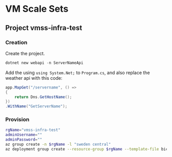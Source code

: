 # VM Scale Sets

## Project vmss-infra-test

### Creation

Create the project. 

```powershell
dotnet new webapi -n ServerNameApi
```

Add the using `using System.Net;` to `Program.cs`, and also replace the weather api with this code:
```csharp
app.MapGet("/servername", () =>
{
    return Dns.GetHostName();
})
.WithName("GetServerName");
```


### Provision

```bash
rgName="vmss-infra-test"
adminUsername=""
adminPassword=""
az group create -n $rgName -l "sweden central"
az deployment group create --resource-group $rgName --template-file bicep/vmss-servernameapi.bicep --parameters adminUsername="$adminUsername" adminPassword="$adminPassword" --debug
```
